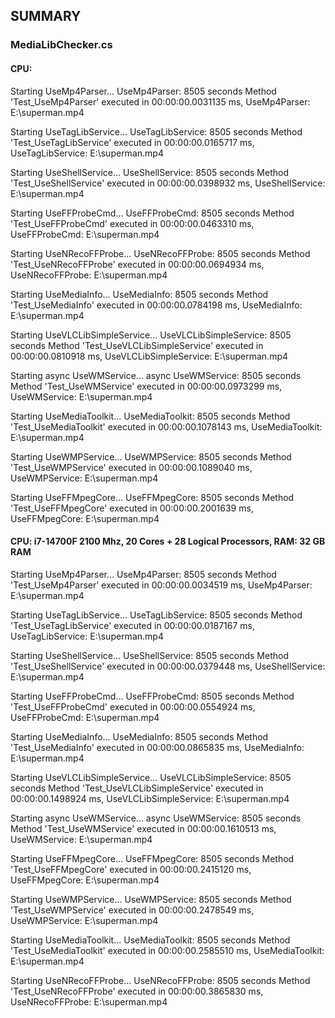﻿
## SUMMARY

### MediaLibChecker.cs

#### CPU: 

Starting UseMp4Parser...
UseMp4Parser: 8505 seconds
Method 'Test_UseMp4Parser' 
executed in 00:00:00.0031135 ms, UseMp4Parser: E:\superman.mp4

Starting UseTagLibService...
UseTagLibService: 8505 seconds
Method 'Test_UseTagLibService' 
executed in 00:00:00.0165717 ms, UseTagLibService: E:\superman.mp4

Starting UseShellService...
UseShellService: 8505 seconds
Method 'Test_UseShellService' 
executed in 00:00:00.0398932 ms, UseShellService: E:\superman.mp4

Starting UseFFProbeCmd...
UseFFProbeCmd: 8505 seconds
Method 'Test_UseFFProbeCmd' 
executed in 00:00:00.0463310 ms, UseFFProbeCmd: E:\superman.mp4

Starting UseNRecoFFProbe...
UseNRecoFFProbe: 8505 seconds
Method 'Test_UseNRecoFFProbe' 
executed in 00:00:00.0694934 ms, UseNRecoFFProbe: E:\superman.mp4

Starting UseMediaInfo...
UseMediaInfo: 8505 seconds
Method 'Test_UseMediaInfo' 
executed in 00:00:00.0784198 ms, UseMediaInfo: E:\superman.mp4

Starting UseVLCLibSimpleService...
UseVLCLibSimpleService: 8505 seconds
Method 'Test_UseVLCLibSimpleService' 
executed in 00:00:00.0810918 ms, UseVLCLibSimpleService: E:\superman.mp4

Starting async UseWMService...
async UseWMService: 8505 seconds
Method 'Test_UseWMService'
executed in 00:00:00.0973299 ms, UseWMService: E:\superman.mp4

Starting UseMediaToolkit...
UseMediaToolkit: 8505 seconds
Method 'Test_UseMediaToolkit' 
executed in 00:00:00.1078143 ms, UseMediaToolkit: E:\superman.mp4

Starting UseWMPService...
UseWMPService: 8505 seconds
Method 'Test_UseWMPService' 
executed in 00:00:00.1089040 ms, UseWMPService: E:\superman.mp4

Starting UseFFMpegCore...
UseFFMpegCore: 8505 seconds
Method 'Test_UseFFMpegCore' 
executed in 00:00:00.2001639 ms, UseFFMpegCore: E:\superman.mp4

#### CPU: i7-14700F 2100 Mhz, 20 Cores + 28 Logical Processors, RAM: 32 GB RAM

Starting UseMp4Parser...
UseMp4Parser: 8505 seconds
Method 'Test_UseMp4Parser' 
executed in 00:00:00.0034519 ms, UseMp4Parser: E:\superman.mp4

Starting UseTagLibService...
UseTagLibService: 8505 seconds
Method 'Test_UseTagLibService' 
executed in 00:00:00.0187167 ms, UseTagLibService: E:\superman.mp4

Starting UseShellService...
UseShellService: 8505 seconds
Method 'Test_UseShellService' 
executed in 00:00:00.0379448 ms, UseShellService: E:\superman.mp4

Starting UseFFProbeCmd...
UseFFProbeCmd: 8505 seconds
Method 'Test_UseFFProbeCmd' 
executed in 00:00:00.0554924 ms, UseFFProbeCmd: E:\superman.mp4

Starting UseMediaInfo...
UseMediaInfo: 8505 seconds
Method 'Test_UseMediaInfo' 
executed in 00:00:00.0865835 ms, UseMediaInfo: E:\superman.mp4

Starting UseVLCLibSimpleService...
UseVLCLibSimpleService: 8505 seconds
Method 'Test_UseVLCLibSimpleService' 
executed in 00:00:00.1498924 ms, UseVLCLibSimpleService: E:\superman.mp4

Starting async UseWMService...
async UseWMService: 8505 seconds
Method 'Test_UseWMService' 
executed in 00:00:00.1610513 ms, UseWMService: E:\superman.mp4

Starting UseFFMpegCore...
UseFFMpegCore: 8505 seconds
Method 'Test_UseFFMpegCore' 
executed in 00:00:00.2415120 ms, UseFFMpegCore: E:\superman.mp4

Starting UseWMPService...
UseWMPService: 8505 seconds
Method 'Test_UseWMPService' 
executed in 00:00:00.2478549 ms, UseWMPService: E:\superman.mp4

Starting UseMediaToolkit...
UseMediaToolkit: 8505 seconds
Method 'Test_UseMediaToolkit' 
executed in 00:00:00.2585510 ms, UseMediaToolkit: E:\superman.mp4

Starting UseNRecoFFProbe...
UseNRecoFFProbe: 8505 seconds
Method 'Test_UseNRecoFFProbe' 
executed in 00:00:00.3865830 ms, UseNRecoFFProbe: E:\superman.mp4
